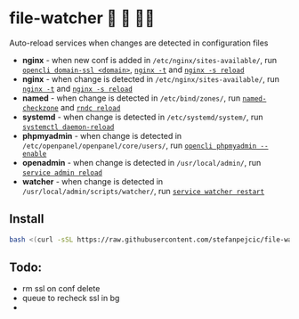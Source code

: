 # file-watcher 📄 👀 🤙🏼
Auto-reload services when changes are detected in configuration files

- **nginx** - when new conf is added in `/etc/nginx/sites-available/`, run [`opencli domain-ssl <domain>`](https://dev.openpanel.co/cli/commands.html#SSL), [`nginx -t`](https://www.oreilly.com/library/view/nginx-troubleshooting/9781785288654/ch01s02.html) and [`nginx -s reload`](https://nginx.org/en/docs/beginners_guide.html#control)
- **nginx** - when change is detected in `/etc/nginx/sites-available/`, run [`nginx -t`](https://www.oreilly.com/library/view/nginx-troubleshooting/9781785288654/ch01s02.html) and [`nginx -s reload`](https://nginx.org/en/docs/beginners_guide.html#control)
- **named** - when change is detected in `/etc/bind/zones/`, run [`named-checkzone`](https://linux.die.net/man/8/named-checkzone) and [`rndc reload`](https://docs.oracle.com/cd/E19253-01/816-4556/dnsref-8/index.html)
- **systemd** - when change is detected in `/etc/systemd/system/`, run [`systemctl daemon-reload`](https://www.man7.org/linux/man-pages/man1/systemctl.1.html)
- **phpmyadmin** - when change is detected in `/etc/openpanel/openpanel/core/users/`, run [`opencli phpmyadmin --enable`](#)
- **openadmin** - when change is detected in `/usr/local/admin/`, run [`service admin reload`](https://dev.openpanel.co/services.html#OpenAdmin)
- **watcher** - when change is detected in `/usr/local/admin/scripts/watcher/`, run [`service watcher restart`](#)

## Install

```bash
bash <(curl -sSL https://raw.githubusercontent.com/stefanpejcic/file-watcher/main/install.sh)
```


## Todo:

- rm ssl on conf delete
- queue to recheck ssl in bg
- 
